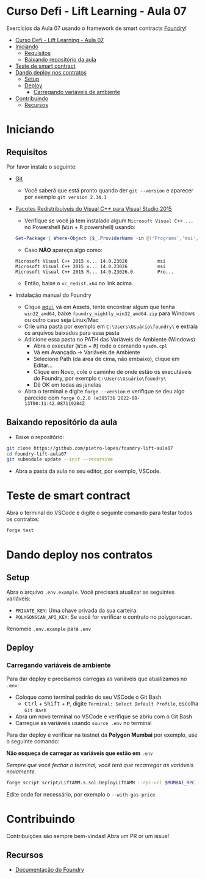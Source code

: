 # Curso Defi - Lift Learning - Aula 07

Exercícios da Aula 07 usando o framework de smart contracts
[Foundry](https://github.com/gakonst/foundry)!

- [Curso Defi - Lift Learning - Aula 07](#curso-defi---lift-learning---aula-07)
- [Iniciando](#iniciando)
  - [Requisitos](#requisitos)
  - [Baixando repositório da aula](#baixando-repositório-da-aula)
- [Teste de smart contract](#teste-de-smart-contract)
- [Dando deploy nos contratos](#dando-deploy-nos-contratos)
  - [Setup](#setup)
  - [Deploy](#deploy)
    - [Carregando variáveis de ambiente](#carregando-variáveis-de-ambiente)
- [Contribuindo](#contribuindo)
  - [Recursos](#recursos)

# Iniciando

## Requisitos

Por favor instale o seguinte:

- [Git](https://git-scm.com/book/en/v2/Getting-Started-Installing-Git)
  - Você saberá que está pronto quando der `git --version` e aparecer por
    exemplo `git version 2.34.1`
- [Pacotes Redistribuíveis do Visual C++ para Visual Studio 2015](https://www.microsoft.com/pt-br/download/details.aspx?id=48145)
  - Verifique se você já tem instalado algum `Microsoft Visual C++ ...` no Powershell (<kbd>Win</kbd> + <kbd>R</kbd> powershell) usando:
  ```powershell
  Get-Package | Where-Object {$_.ProviderName -in @('Programs','msi','chocolatey') -and ($_.Name -like 'Microsoft Visual C++*')} | Select-Object $_.Name
  ```
  - Caso **NÃO** apareça algo como:

  ```
  Microsoft Visual C++ 2015 x... 14.0.23026           msi
  Microsoft Visual C++ 2015 x... 14.0.23026           msi
  Microsoft Visual C++ 2015 R... 14.0.23026.0         Pro...
  ```
  - Então, baixe o `vc_redist.x64` no link acima.
- Instalação manual do Foundry
  - Clique [aqui](https://github.com/foundry-rs/foundry/releases), vá em Assets,
    tente encontrar algum que tenha `win32_amd64`, baixe `foundry_nightly_win32_amd64.zip` para Windows ou outro caso seja
    Linux/Mac
  - Crie uma pasta por exemplo em `C:\Users\Usuário\foundry\` e extraia os
    arquivos baixados para essa pasta
  - Adicione essa pasta no PATH das Variáveis de Ambiente (Windows)
    - Abra o executar (<kbd>Win</kbd> + <kbd>R</kbd>) rode o comando `sysdm.cpl`
    - Vá em Avançado -> Variáveis de Ambiente
    - Selecione Path (da área de cima, não embaixo), clique em Editar...
    - Clique em Novo, cole o caminho de onde estão os executáveis do Foundry,
      por exemplo `C:\Users\Usuário\foundry\`
    - Dê OK em todas as janelas
  - Abra o terminal e digite `forge --version` e verifique se deu algo parecido
    com `forge 0.2.0 (e385736 2022-08-13T00:11:42.087119284Z`

## Baixando repositório da aula

- Baixe o repositório:

```bash
git clone https://github.com/pietro-lopes/foundry-lift-aula07
cd foundry-lift-aula07
git submodule update --init --recursive
```

- Abra a pasta da aula no seu editor, por exemplo, VSCode.

# Teste de smart contract

Abra o terminal do VSCode e digite o seguinte comando para testar todos os
contratos:

```bash
forge test
```

# Dando deploy nos contratos

## Setup

Abra o arquivo `.env.example`. Você precisará atualizar as seguintes variáveis:

- `PRIVATE_KEY`: Uma chave privada da sua carteira.
- `POLYGONSCAN_API_KEY`: Se você for verificar o contrato no polygonscan.

Renomeie `.env.example` para `.env`

## Deploy

### Carregando variáveis de ambiente

Para dar deploy e precisamos carregas as variáveis que atualizamos no `.env`:
- Coloque como terminal padrão do seu VSCode o Git Bash
  - <kbd>Ctrl</kbd> + <kbd>Shift</kbd> + <kbd>P</kbd>, digite `Terminal: Select Default Profile`, escolha `Git Bash`
- Abra um novo terminal no VSCode e verifique se abriu com o Git Bash
- Carregue as variáveis usando `source .env` no terminal

Para dar deploy e verificar na testnet da **Polygon Mumbai** por exemplo, use o
seguinte comando:

**Não esqueça de carregar as variáveis que estão em** `.env`

_Sempre que você fechar o terminal, você terá que recarregar as variáveis
novamente._

  ```bash
  forge script script/LiftAMM.s.sol:DeployLiftAMM --rpc-url $MUMBAI_RPC --private-key $PRIVATE_KEY --with-gas-price 10gwei --broadcast --verify --etherscan-api-key $POLYGONSCAN_API_KEY -vvvv
  ```

Edite onde for necessário, por exemplo o `--with-gas-price`

# Contribuindo

Contribuições são sempre bem-vindas! Abra um PR or um issue!

## Recursos

- [Documentação do Foundry](https://book.getfoundry.sh/)

